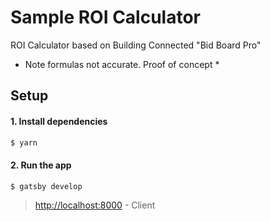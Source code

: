 # Sample ROI Calculator
  ROI Calculator based on Building Connected "Bid Board Pro"
  * Note formulas not accurate. Proof of concept *

## Setup

#### 1.  Install dependencies

```sh
$ yarn
```

#### 2. Run the app

```sh
$ gatsby develop
```

> [http://localhost:8000](http://localhost:8000) - Client
